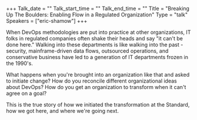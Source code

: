 +++
Talk_date = ""
Talk_start_time = ""
Talk_end_time = ""
Title = "Breaking Up The Boulders: Enabling Flow in a Regulated Organization"
Type = "talk"
Speakers = ["eric-shamow"]
+++

When DevOps methodologies are put into practice at other organizations, IT folks in regulated companies often shake their heads and say "it can't be done here." Walking into these departments is like walking into the past - security, mainframe-driven data flows, outsourced operations, and conservative business have led to a generation of IT departments frozen in the 1990's.

What happens when you're brought into an organization like that and asked to initiate change? How do you reconcile different organizational ideas about DevOps? How do you get an organization to transform when it can't agree on a goal?

This is the true story of how we initiated the transformation at the Standard, how we got here, and where we're going next.
